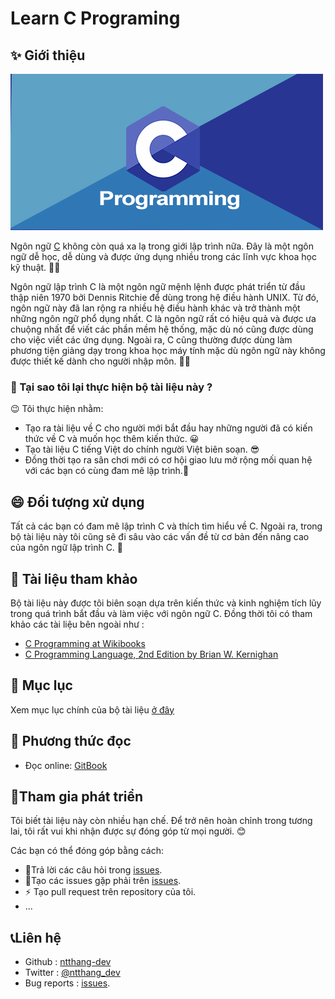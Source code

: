 # Learn C Programing

## ✨ Giới thiệu 

![](.gitbook/assets/c-programming-online-training-nareshit.jpg)

Ngôn ngữ [C](https://bitly.com.vn/kjx298) không còn quá xa lạ trong giới lập trình nữa. Đây là một ngôn ngữ dễ học, dễ dùng và được ứng dụng nhiều trong các lĩnh vực khoa học kỹ thuật. 👩‍💻

Ngôn ngữ lập trình C là một ngôn ngữ mệnh lệnh được phát triển từ đầu thập niên 1970 bởi Dennis Ritchie để dùng trong hệ điều hành UNIX. Từ đó, ngôn ngữ này đã lan rộng ra nhiều hệ điều hành khác và trở thành một những ngôn ngữ phổ dụng nhất. C là ngôn ngữ rất có hiệu quả và được ưa chuộng nhất để viết các phần mềm hệ thống, mặc dù nó cũng được dùng cho việc viết các ứng dụng. Ngoài ra, C cũng thường được dùng làm phương tiện giảng dạy trong khoa học máy tính mặc dù ngôn ngữ này không được thiết kế dành cho người nhập môn. 👨‍💻

### 🤔 Tại sao tôi lại thực hiện bộ tài liệu này ? 

😉 Tôi thực hiện nhằm:

* Tạo ra tài liệu về C cho người mới bắt đầu hay những người đã có kiến thức về C và muốn học thêm kiến thức. 😀
* Tạo tài liệu C tiếng Việt do chính người Việt biên soạn. 😎
* Đồng thời tạo ra sân chơi mới có cơ hội giao lưu mở rộng mối quan hệ với các bạn có cùng đam mê lập trình.🥳

## 😄 Đối tượng xử dụng 

Tất cả các bạn có đam mê lập trình C và thích tìm hiểu về C. Ngoài ra, trong bộ tài liệu này tôi cũng sẽ đi sâu vào các vấn đề từ cơ bản đến nâng cao của ngôn ngữ lập trình C. 🤗

## 📰 Tài liệu tham khảo 

Bộ tài liệu này được tôi biên soạn dựa trên kiến thức và kinh nghiệm tích lũy trong quá trình bắt đầu và làm việc với ngôn ngữ C. Đồng thời tôi có tham khảo các tài liệu bên ngoài như :

* [C Programming at Wikibooks](https://en.wikibooks.org/wiki/C_Programming/Why_learn_C%3F)
* [C Programming Language, 2nd Edition by Brian W. Kernighan](https://www.amazon.com/Programming-Language-2nd-Brian-Kernighan/dp/0131103628)

## 📒 Mục lục 

Xem mục lục chính của bộ tài liệu [ở đây](https://github.com/ntthang-dev/Learn-C-programming-vi/tree/64139a2a0b5c93e53db229200f48af1420ae3b8c/SUMARY.md)

## 💎 Phương thức đọc

* Đọc online: [GitBook](https://ntthang-dev.gitbook.io/learn-c-programming-vi/)

## 🚀Tham gia phát triển

Tôi biết tài liệu này còn nhiều hạn chế. Để trở nên hoàn chỉnh trong tương lai, tôi rất vui khi nhận được sự đóng góp từ mọi người. 😊

Các bạn có thể đóng góp bằng cách:

* 📇Trả lời các câu hỏi trong [issues](https://github.com/ntthang-dev/Learn-C-programming-vi/issues).
* 🚩Tạo các issues gặp phải trên [issues](https://github.com/ntthang-dev/Learn-C-programming-vi/issues).
*  ⚡ Tạo pull request trên repository của tôi.
* ...

## 📞Liên hệ

* Github : [ntthang-dev](https://github.com/ntthang-dev)
* Twitter : [@ntthang\_dev](https://twitter.com/ntthang_dev)
* Bug reports : [issues](https://github.com/ntthang-dev/Learn-C-programming-vi/issues).

